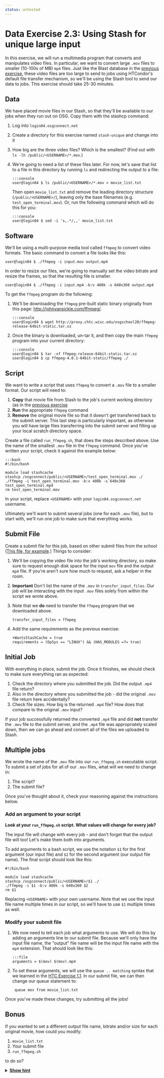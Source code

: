 ```yaml
---
status: untested
---
```


Data Exercise 2.3: Using Stash for unique large input
=========================================================

In this exercise, we will run a multimedia program that converts and manipulates video files.
In particular, we want to convert large `.mov` files to smaller (10-100s of MB) `mp4` files.
Just like the Blast database in the [previous exercise](/materials/data/part2-ex2-stashcache-shared.md), these video
files are too large to send to jobs using HTCondor's default file transfer mechanism, so we'll be using the Stash tool
to send our data to jobs. This exercise should take 25-30 minutes.

Data
----

We have placed movie files in our Stash, so that they'll be available to our jobs when they run out on OSG.  Copy them with the stashcp command:

1.  Log into `login04.osgconnect.net`
1.  Create a directory for this exercise named `stash-unique` and change into it
1.  How big are the three video files? Which is the smallest? (Find out with `ls -lh /public/<USERNAME>/*.mov`.)
1.  We're going to need a list of these files later.
    For now, let's save that list to a file in this directory by running `ls` and redirecting the output to a file: 

        :::console
        user@login04 $ ls /public/<USERNAME>/*.mov > movie_list.txt

    Then open `movie_list.txt` and remove the leading directory structure (`/public/<USERNAME>/`),
    leaving only the base filenames (e.g. `test_open_terminal.mov`). Or, run the following command which will
    do this for you:

        :::console
        user@login04 $ sed -i 's,.*/,,' movie_list.txt

Software
--------

We'll be using a multi-purpose media tool called `ffmpeg`  to convert video formats.
The basic command to convert a file looks like this: 

``` console
user@login04 $ ./ffmpeg -i input.mov output.mp4
```

In order to resize our files, we're going to manually set the video bitrate and resize the frames, so that the resulting
file is smaller.

``` console
user@login04 $ ./ffmpeg -i input.mp4 -b:v 400k -s 640x360 output.mp4
```

To get the `ffmpeg` program do the following:

1.  We'll be downloading the `ffmpeg` pre-built static binary originally from this page: <http://johnvansickle.com/ffmpeg/>. 

        :::console
        user@login04 $ wget http://proxy.chtc.wisc.edu/osgschool20/ffmpeg-release-64bit-static.tar.xz

1.  Once the binary is downloaded, un-tar it, and then copy the main `ffmpeg` program into your current directory: 

        :::console
        user@login04 $ tar -xf ffmpeg-release-64bit-static.tar.xz
        user@login04 $ cp ffmpeg-4.0.1-64bit-static/ffmpeg ./

Script
------

We want to write a script that uses `ffmpeg` to convert a `.mov` file to a smaller format.
Our script will need to:

1. **Copy** that movie file from Stash to the job's current working directory (as in the
   [previous exercise](/materials/data/part2-ex2-stashcache-shared.md)
1. **Run** the appropriate `ffmpeg` command
1. **Remove** the original movie file so that it doesn't get transferred back to the submit server.
   This last step is particularly important, as otherwise you will have large files transferring into the submit server
   and filling up your local scratch directory space.

Create a file called `run_ffmpeg.sh`, that does the steps described above.
Use the name of the smallest `.mov` file in the `ffmpeg` command.
Once you've written your script, check it against the example below: 

    :::bash
    #!/bin/bash

    module load stashcache
    stashcp /osgconnect/public/<USERNAME>/test_open_terminal.mov ./
    ./ffmpeg -i test_open_terminal.mov -b:v 400k -s 640x360 test_open_terminal.mp4
    rm test_open_terminal.mov

In your script, replace `<USERNAME>` with your `login04.osgconnect.net` username.

Ultimately we'll want to submit several jobs (one for each `.mov` file), but to start with, we'll run one job to make
sure that everything works.

Submit File
-----------

Create a submit file for this job, based on other submit files from the school
([This file, for example](/materials/data/part1-ex2-file-transfer.md#start-with-a-test-submit-file).)
Things to consider:

1.  We'll be copying the video file into the job's working directory, so make sure to request enough disk space for the
    input `mov` file and the output `mp4` file.
    If you're aren't sure how much to request, ask a helper in the room.

1.  **Important** Don't list the name of the `.mov` in `transfer_input_files`. Our job will be interacting with the
    input `.mov` files solely from within the script we wrote above.

1.  Note that we **do** need to transfer the `ffmpeg` program that we downloaded above. 

        transfer_input_files = ffmpeg

1.  Add the same requirements as the previous exercise: 

        +WantsStashCache = true
        requirements = (OpSys == "LINUX") && (HAS_MODULES =?= true)

Initial Job
-----------

With everything in place, submit the job. Once it finishes, we should check to make sure everything ran as expected:

1.  Check the directory where you submitted the job. Did the output `.mp4` file return?
2.  Also in the directory where you submitted the job - did the original `.mov` file return here accidentally?
3.  Check file sizes. How big is the returned `.mp4` file? How does that compare to the original `.mov` input?

If your job successfully returned the converted `.mp4` file and did **not** transfer the `.mov` file to the submit
server, and the `.mp4` file was appropriately scaled down, then we can go ahead and convert all of the files we uploaded
to Stash.

Multiple jobs
-------------

We wrote the name of the `.mov` file into our `run_ffmpeg.sh` executable script.
To submit a set of jobs for all of our `.mov` files, what will we need to change in:

1. The script?
1. The submit file?

Once you've thought about it, check your reasoning against the instructions below.

### Add an argument to your script

**Look at your `run_ffmpeg.sh` script. What values will change for every job?**

The input file will change with every job - and don't forget that the output file will too! Let's make them both into
arguments.

To add arguments to a bash script, we use the notation `$1` for the first argument (our input file) and `$2` for the
second argument (our output file name).
The final script should look like this: 

``` file
#!/bin/bash

module load stashcache
stashcp /osgconnect/public/<USERNAME>/$1 ./
./ffmpeg -i $1 -b:v 400k -s 640x360 $2
rm $1
```

Replacing `<USERNAME>` with your own username.
Note that we use the input file name multiple times in our script, so we'll have to use `$1` multiple times as well.

### Modify your submit file

1.  We now need to tell each job what arguments to use.
    We will do this by adding an arguments line to our submit file.
    Because we'll only have the input file name, the "output" file name will be the input file name with the `mp4`
    extension.
    That should look like this: 

        :::file
        arguments = $(mov) $(mov).mp4

1. To set these arguments, we will use the `queue .. matching` syntax that we learned in the 
   [HTC Exercise 1.1](/materials/htc/part2-ex4-queue-matching.md).
   In our submit file, we can then change our queue statement to:

        queue mov from movie_list.txt

Once you've made these changes, try submitting all the jobs!

Bonus
-----

If you wanted to set a different output file name, bitrate and/or size for each original movie, how could you modify:

1.  `movie_list.txt` 
2. Your submit file 
3. `run_ffmpeg.sh`

to do so?

<details>
  <summary><b><u>Show hint</u></b></summary> Here's the changes you can make to the various files:

1.  `movie_list.txt` 

        ducks.mov ducks.mp4 500k 1280x720
        teaching.mov teaching.mp4 400k 320x180
        test_open_terminal.mov terminal.mp4 600k 640x360

1. Submit file

        arguments = $(mov) $(mp4) $(bitrate) $(size)

        queue mov,mp4,bitrate,size from movie_list.txt


1. `run_ffmpeg.sh`

        #!/bin/bash

        module load stashcache
        stashcp /osgconnect/public/<USERNAME>/$1 ./
        ./ffmpeg -i $1 -b:v $3 -s $4 $2
        rm $1

    Replacing `<USERNAME>` with your own username

</details>


